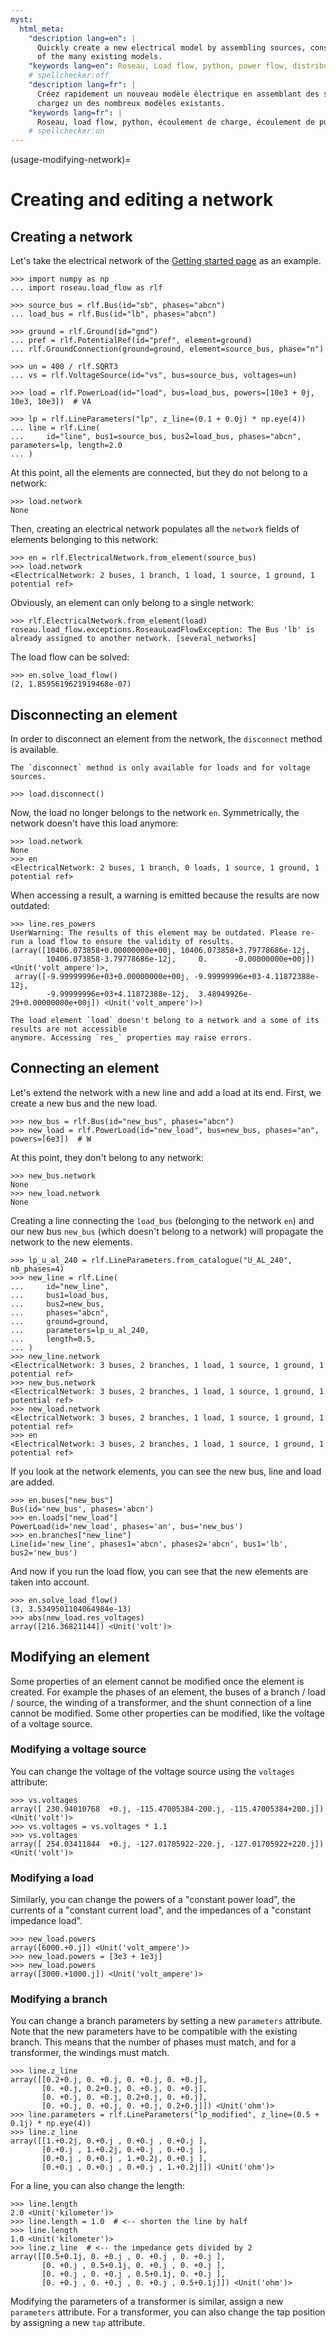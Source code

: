 ```yaml
---
myst:
  html_meta:
    "description lang=en": |
      Quickly create a new electrical model by assembling sources, constant or flexible loads and lines, or load one
      of the many existing models.
    "keywords lang=en": Roseau, Load flow, python, power flow, distribution grid, three-phase, model
    # spellchecker:off
    "description lang=fr": |
      Créez rapidement un nouveau modèle électrique en assemblant des sources, des charges et des lignes, ou
      chargez un des nombreux modèles existants.
    "keywords lang=fr": |
      Roseau, load flow, python, écoulement de charge, écoulement de puissance, réseau de distribution, modèle
    # spellchecker:on
---
```


(usage-modifying-network)=

# Creating and editing a network

## Creating a network

Let's take the electrical network of the [Getting started page](./Getting_Started.md) as an example.

```pycon
>>> import numpy as np
... import roseau.load_flow as rlf

>>> source_bus = rlf.Bus(id="sb", phases="abcn")
... load_bus = rlf.Bus(id="lb", phases="abcn")

>>> ground = rlf.Ground(id="gnd")
... pref = rlf.PotentialRef(id="pref", element=ground)
... rlf.GroundConnection(ground=ground, element=source_bus, phase="n")

>>> un = 400 / rlf.SQRT3
... vs = rlf.VoltageSource(id="vs", bus=source_bus, voltages=un)

>>> load = rlf.PowerLoad(id="load", bus=load_bus, powers=[10e3 + 0j, 10e3, 10e3])  # VA

>>> lp = rlf.LineParameters("lp", z_line=(0.1 + 0.0j) * np.eye(4))
... line = rlf.Line(
...     id="line", bus1=source_bus, bus2=load_bus, phases="abcn", parameters=lp, length=2.0
... )
```

At this point, all the elements are connected, but they do not belong to a network:

```pycon
>>> load.network
None
```

Then, creating an electrical network populates all the `network` fields of elements belonging to this network:

```pycon
>>> en = rlf.ElectricalNetwork.from_element(source_bus)
>>> load.network
<ElectricalNetwork: 2 buses, 1 branch, 1 load, 1 source, 1 ground, 1 potential ref>
```

Obviously, an element can only belong to a single network:

```pycon
>>> rlf.ElectricalNetwork.from_element(load)
roseau.load_flow.exceptions.RoseauLoadFlowException: The Bus 'lb' is already assigned to another network. [several_networks]
```

The load flow can be solved:

```pycon
>>> en.solve_load_flow()
(2, 1.8595619621919468e-07)
```

## Disconnecting an element

In order to disconnect an element from the network, the `disconnect` method is available.

```{note}
The `disconnect` method is only available for loads and for voltage sources.
```

```pycon
>>> load.disconnect()
```

Now, the load no longer belongs to the network `en`. Symmetrically, the network doesn't have this load anymore:

```pycon
>>> load.network
None
>>> en
<ElectricalNetwork: 2 buses, 1 branch, 0 loads, 1 source, 1 ground, 1 potential ref>
```

When accessing a result, a warning is emitted because the results are now outdated:

```pycon
>>> line.res_powers
UserWarning: The results of this element may be outdated. Please re-run a load flow to ensure the validity of results.
(array([10406.073858+0.00000000e+00j, 10406.073858+3.79778686e-12j,
        10406.073858-3.79778686e-12j,     0.      -0.00000000e+00j]) <Unit('volt_ampere')>,
 array([-9.99999996e+03+0.00000000e+00j, -9.99999996e+03-4.11872388e-12j,
        -9.99999996e+03+4.11872388e-12j,  3.48949926e-29+0.00000000e+00j]) <Unit('volt_ampere')>)
```

```{danger}
The load element `load` doesn't belong to a network and a some of its results are not accessible
anymore. Accessing `res_` properties may raise errors.
```

## Connecting an element

Let's extend the network with a new line and add a load at its end. First, we create a new bus and
the new load.

```pycon
>>> new_bus = rlf.Bus(id="new_bus", phases="abcn")
>>> new_load = rlf.PowerLoad(id="new_load", bus=new_bus, phases="an", powers=[6e3])  # W
```

At this point, they don't belong to any network:

```pycon
>>> new_bus.network
None
>>> new_load.network
None
```

Creating a line connecting the `load_bus` (belonging to the network `en`) and our new bus `new_bus` (which doesn't
belong to a network) will propagate the network to the new elements.

```pycon
>>> lp_u_al_240 = rlf.LineParameters.from_catalogue("U_AL_240", nb_phases=4)
>>> new_line = rlf.Line(
...     id="new_line",
...     bus1=load_bus,
...     bus2=new_bus,
...     phases="abcn",
...     ground=ground,
...     parameters=lp_u_al_240,
...     length=0.5,
... )
>>> new_line.network
<ElectricalNetwork: 3 buses, 2 branches, 1 load, 1 source, 1 ground, 1 potential ref>
>>> new_bus.network
<ElectricalNetwork: 3 buses, 2 branches, 1 load, 1 source, 1 ground, 1 potential ref>
>>> new_load.network
<ElectricalNetwork: 3 buses, 2 branches, 1 load, 1 source, 1 ground, 1 potential ref>
>>> en
<ElectricalNetwork: 3 buses, 2 branches, 1 load, 1 source, 1 ground, 1 potential ref>
```

If you look at the network elements, you can see the new bus, line and load are added.

```pycon
>>> en.buses["new_bus"]
Bus(id='new_bus', phases='abcn')
>>> en.loads["new_load"]
PowerLoad(id='new_load', phases='an', bus='new_bus')
>>> en.branches["new_line"]
Line(id='new_line', phases1='abcn', phases2='abcn', bus1='lb', bus2='new_bus')
```

And now if you run the load flow, you can see that the new elements are taken into account.

```pycon
>>> en.solve_load_flow()
(3, 3.5349501104064984e-13)
>>> abs(new_load.res_voltages)
array([216.36821144]) <Unit('volt')>
```

## Modifying an element

Some properties of an element cannot be modified once the element is created. For example the phases
of an element, the buses of a branch / load / source, the winding of a transformer, and the shunt
connection of a line cannot be modified. Some other properties can be modified, like the voltage of
a voltage source.

### Modifying a voltage source

You can change the voltage of the voltage source using the `voltages` attribute:

```pycon
>>> vs.voltages
array([ 230.94010768  +0.j, -115.47005384-200.j, -115.47005384+200.j]) <Unit('volt')>
>>> vs.voltages = vs.voltages * 1.1
>>> vs.voltages
array([ 254.03411844  +0.j, -127.01705922-220.j, -127.01705922+220.j]) <Unit('volt')>
```

### Modifying a load

Similarly, you can change the powers of a "constant power load", the currents of a "constant current
load", and the impedances of a "constant impedance load".

```pycon
>>> new_load.powers
array([6000.+0.j]) <Unit('volt_ampere')>
>>> new_load.powers = [3e3 + 1e3j]
>>> new_load.powers
array([3000.+1000.j]) <Unit('volt_ampere')>
```

### Modifying a branch

You can change a branch parameters by setting a new `parameters` attribute. Note that the new
parameters have to be compatible with the existing branch. This means that the number of phases
must match, and for a transformer, the windings must match.

```pycon
>>> line.z_line
array([[0.2+0.j, 0. +0.j, 0. +0.j, 0. +0.j],
       [0. +0.j, 0.2+0.j, 0. +0.j, 0. +0.j],
       [0. +0.j, 0. +0.j, 0.2+0.j, 0. +0.j],
       [0. +0.j, 0. +0.j, 0. +0.j, 0.2+0.j]]) <Unit('ohm')>
>>> line.parameters = rlf.LineParameters("lp_modified", z_line=(0.5 + 0.1j) * np.eye(4))
>>> line.z_line
array([[1.+0.2j, 0.+0.j , 0.+0.j , 0.+0.j ],
       [0.+0.j , 1.+0.2j, 0.+0.j , 0.+0.j ],
       [0.+0.j , 0.+0.j , 1.+0.2j, 0.+0.j ],
       [0.+0.j , 0.+0.j , 0.+0.j , 1.+0.2j]]) <Unit('ohm')>
```

For a line, you can also change the length:

```pycon
>>> line.length
2.0 <Unit('kilometer')>
>>> line.length = 1.0  # <-- shorten the line by half
>>> line.length
1.0 <Unit('kilometer')>
>>> line.z_line  # <-- the impedance gets divided by 2
array([[0.5+0.1j, 0. +0.j , 0. +0.j , 0. +0.j ],
       [0. +0.j , 0.5+0.1j, 0. +0.j , 0. +0.j ],
       [0. +0.j , 0. +0.j , 0.5+0.1j, 0. +0.j ],
       [0. +0.j , 0. +0.j , 0. +0.j , 0.5+0.1j]]) <Unit('ohm')>
```

Modifying the parameters of a transformer is similar, assign a new `parameters` attribute. For a
transformer, you can also change the tap position by assigning a new `tap` attribute.
